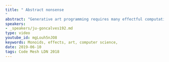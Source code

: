 ```yaml
---
title: " Abstract nonsense
"
abstract: "Generative art programming requires many effectful computations, such as random number generation and image output. What if we applied category theory to model a declarative, purely functional way of programming artworks? In other words, what if we could generate abstract nonsense with abstract nonsense?"
speakers:
- _speakers/ju-goncalves192.md
type: video
youtube_id: mgLouh5nJO8
keywords: Monoids, effects, art, computer science,
date: 2019-06-10
tags: Code Mesh LDN 2018
---
```

